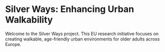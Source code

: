 # Silver Ways: Enhancing Urban Walkability

Welcome to the Silver Ways project. This EU research initiative focuses on creating walkable, age-friendly urban environments for older adults across Europe.
